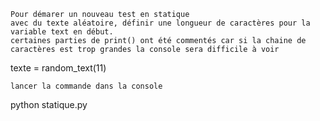 ````
Pour démarer un nouveau test en statique 
avec du texte aléatoire, définir une longueur de caractères pour la variable text en début.
certaines parties de print() ont été commentés car si la chaine de caractères est trop grandes la console sera difficile à voir
````
texte  = random_text(11)
````
lancer la commande dans la console
````
python statique.py




